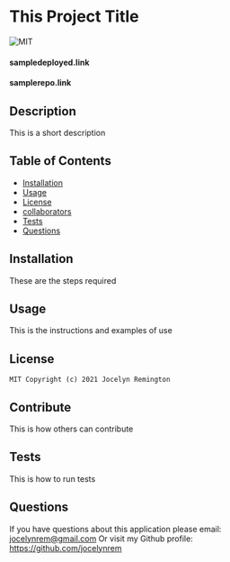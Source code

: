 # This Project Title
![MIT](https://img.shields.io/badge/license-MIT-brightgreen)
#### sampledeployed.link
#### samplerepo.link

## Description
This is a short description

## Table of Contents

* [Installation](##Installation)
* [Usage](##Usage)
* [License](##License)
* [collaborators](##collaborators)
* [Tests](##Test)
* [Questions](##Questions)


## Installation
These are the steps required

## Usage
This is the instructions and examples of use

## License
    MIT Copyright (c) 2021 Jocelyn Remington

## Contribute
This is how others can contribute
    
## Tests
This is how to run tests

## Questions
If you have questions about this application please email: jocelynrem@gmail.com
Or visit my Github profile: https://github.com/jocelynrem
